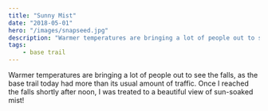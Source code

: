 ```yaml
---
title: "Sunny Mist"
date: "2018-05-01"
hero: "/images/snapseed.jpg"
description: "Warmer temperatures are bringing a lot of people out to see the falls, as the base trail today had more than its usual amount of traffic."
tags:
    - base trail
---
```


Warmer temperatures are bringing a lot of people out to see the falls, as the base trail today had more than its usual amount of traffic. Once I reached the falls shortly after noon, I was treated to a beautiful view of sun-soaked mist!
